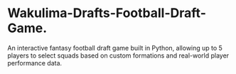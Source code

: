# Wakulima-Drafts-Football-Draft-Game.
An interactive fantasy football draft game built in Python, allowing up to 5 players to select squads based on custom formations and real-world player performance data.
